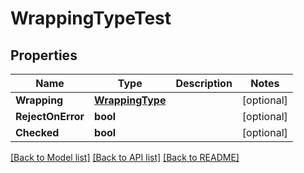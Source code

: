 # WrappingTypeTest

## Properties

Name | Type | Description | Notes
------------ | ------------- | ------------- | -------------
**Wrapping** | [**WrappingType**](wrapping_type.md) |  | [optional] 
**RejectOnError** | **bool** |  | [optional] 
**Checked** | **bool** |  | [optional] 

[[Back to Model list]](../README.md#documentation-for-models) [[Back to API list]](../README.md#documentation-for-api-endpoints) [[Back to README]](../README.md)


